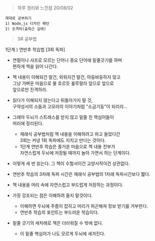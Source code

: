 > 하루 정리와 느낀점 20/08/02

```
제대로 공부하기
1) Node,js 디자인 패턴
2) 초격차(출퇴근 길에)
```

> SR 공부법

1단계 ) 연반추 학습법 [3회 독파]

-   연필이나 샤프로 모르는 단어나 중요 단어에 밑줄긋기를 하며  
    편하게 책을 읽어 나간다.
-   책 내용이 이해되건 말건, 외워지건 말건, 아둥바둥하지 않고  
    그냥 가벼운 마음으로 물 흐르듯 룰루랄라 앞으로 앞으로  
    앞으로만 진격하라.
-   읽다가 이해되지 않는다고 뒤돌아가지 말 것,  
    구약성서의 소돔과 고모라의 이야기처럼 "소금기둥"이 되리라...

-   그래야 두뇌가 스트레스를 받지 않고 밑줄 친 핵심어들이  
    머리에 정리된다.

    -   재래식 공부법처럼 책 내용을 이해하려고 파고 들었다간  
        3회는 커녕 1회 독파에도 지치고 만다는 것이다.
    -   1단계 연반추 학습은 즐거운 마음으로 책 내용 전부가  
        자연스럽게 두뇌에 저장될 때까지 놀아 가면서 하는 단계이다.

-   이렇게 세 번 읽는다. 그 책이 수험서이건 교양서적이건 상관없다.
-   연반추 학습의 3차례 독파 시간은 재래식 공부법의 1차례 독파시간보다 짧다.
-   책 내용을 머리 속에 자연스럽고 부드럽게 저장하는 과정이다.
-   가장 강조되는 점은 이해하려 들지 말것이다.
    -   이해하면 두뇌에 주름이 잡히고 머리가 피곤해져 정보 받기를 거부한다.
    -   연반추 학습의 포인트는 부드러운 학습이다.
-   밑줄 긋기의 세차례로 책은 더러워질 수 밖에 없다.
    -   이 밑줄 핵심어가 나도 모르게 두뇌에 새겨진다.
